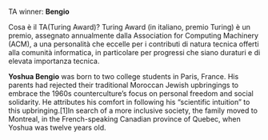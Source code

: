 TA winner: **Bengio**

Cosa è il TA(Turing Award)?
Turing Award (in italiano, premio Turing) è un premio, assegnato annualmente dalla Association for Computing Machinery (ACM), a una personalità che eccelle per i contributi di natura tecnica offerti alla comunità informatica, in particolare per progressi che siano duraturi e di elevata importanza tecnica.

**Yoshua Bengio** was born to two college students in Paris, France. His parents had rejected their traditional Moroccan Jewish upbringings to embrace the 1960s counterculture’s focus on personal freedom and social solidarity.  He attributes his comfort in following his “scientific intuition” to this upbringing.[1]In search of a more inclusive society, the family moved to Montreal, in the French-speaking Canadian province of Quebec, when Yoshua was twelve years old.